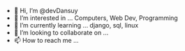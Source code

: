 - 👋 Hi, I’m @devDansuy
- 👀 I’m interested in ...
Computers, 
Web Dev,
Programming
- 🌱 I’m currently learning ...
django, sql, linux
- 💞️ I’m looking to collaborate on ...
- 📫 How to reach me ...

<!---
potchakik/potchakik is a ✨ special ✨ repository because its `README.md` (this file) appears on your GitHub profile.
You can click the Preview link to take a look at your changes.
--->
